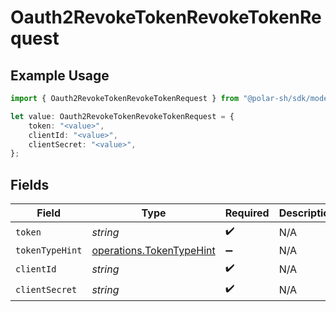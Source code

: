# Oauth2RevokeTokenRevokeTokenRequest

## Example Usage

```typescript
import { Oauth2RevokeTokenRevokeTokenRequest } from "@polar-sh/sdk/models/operations";

let value: Oauth2RevokeTokenRevokeTokenRequest = {
    token: "<value>",
    clientId: "<value>",
    clientSecret: "<value>",
};
```

## Fields

| Field                                                                | Type                                                                 | Required                                                             | Description                                                          |
| -------------------------------------------------------------------- | -------------------------------------------------------------------- | -------------------------------------------------------------------- | -------------------------------------------------------------------- |
| `token`                                                              | *string*                                                             | :heavy_check_mark:                                                   | N/A                                                                  |
| `tokenTypeHint`                                                      | [operations.TokenTypeHint](../../models/operations/tokentypehint.md) | :heavy_minus_sign:                                                   | N/A                                                                  |
| `clientId`                                                           | *string*                                                             | :heavy_check_mark:                                                   | N/A                                                                  |
| `clientSecret`                                                       | *string*                                                             | :heavy_check_mark:                                                   | N/A                                                                  |